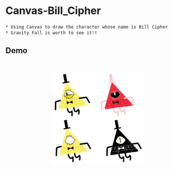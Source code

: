 # Canvas-Bill_Cipher

    * Using Canvas to draw the character whose name is Bill Cipher
    * Gravity Fall is worth to see it!!

## Demo
<br />
<p align="center">
  <img src="Canvas-Bill_Cipher.png" alt="Canvas-Bill_Cipher" title="Canvas-Bill_Cipher" width="50%">
</p>
